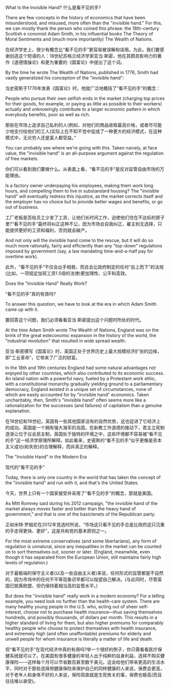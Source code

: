 What Is the Invisible Hand?
什么是看不见的手?

There are few concepts in the history of economics that have been misunderstood, and misused, more often than the "invisible hand." For this, we can mostly thank the person who coined this phrase: the 18th-century Scottish e conomist Adam Smith, in his influential books The Theory of Moral Sentiments and (much more importantly) The Wealth of Nations.

在经济学史上，很少有概念比“看不见的手”更容易被误解和误用。为此，我们要感谢创造这个短语的人：18世纪苏格兰经济学家亚当·斯密，他在其颇具影响力的著作《道德情操论》和更为重要的《国富论》中提出了这个词。

By the time he wrote The Wealth of Nations, published in 1776, Smith had vastly generalized his conception of the "invisible hand":

当史密斯于1776年发表《国富论》时，他就广泛地概括了“看不见的手”的概念：

People who pursue their own selfish ends in the market (charging top prices for their goods, for example, or paying as little as possible to their workers) actually and unknowingly contribute to a larger economic pattern in which everybody benefits, poor as well as rich.

那些在市场上追求自己私利的人(例如，对他们的商品收取最高价格，或者尽可能少地支付给他们的工人)实际上在不知不觉中促成了一种更大的经济模式，在这种模式中，无论穷人还是富人都受益。”

You can probably see where we're going with this. Taken naively, at face value, the "invisible hand" is an all-purpose argument against the regulation of free markets.

你们可以看到我们要做什么。从表面上看，“看不见的手”是反对监管自由市场的万能理由。

Is a factory owner underpaying his employees, making them work long hours, and compelling them to live in substandard housing? The "invisible hand" will eventually redress this injustice, as the market corrects itself and the employer has no choice but to provide better wages and benefits, or go out of business.

工厂老板是否给员工少发了工资，让他们长时间工作，迫使他们住在不达标的房子里?“看不见的手”最终将纠正这种不公，因为市场会自我纠正，雇主别无选择，只能提供更好的工资和福利，否则就会破产。

And not only will the invisible hand come to the rescue, but it will do so much more rationally, fairly and efficiently than any "top-down" regulations imposed by government (say, a law mandating time-and-a-half pay for overtime work).

此外，“看不见的手”不仅会出手相救，而且会比政府制定的任何“自上而下”的法规(比如，一项规定加班工资1.5倍的法律)更加理性、公平和高效。

Does the "Invisible Hand" Really Work?

“看不见的手”真的有效吗?

To answer this question, we have to look at the era in which Adam Smith came up with it.

要回答这个问题，我们必须看看亚当·斯密提出这个问题时所处的时代。

At the time Adam Smith wrote The Wealth of Nations, England was on the brink of the great esteconomic expansion in the history of the world, the "industrial revolution" that resulted in wide spread wealth.

亚当·斯密撰写《国富论》时，英国正处于世界历史上最大规模经济扩张的边缘，即“工业革命”，它带来了广泛的财富。

In the 18th and 19th centuries England had some natural advantages not enjoyed by other countries, which also contributed to its economic success. An island nation with a powerful navy, fueled by a Protestant work ethic, with a constitutional monarchy gradually yielding ground to a parliamentary democracy, England existed in a unique set of circumstances, none of which are easily accounted for by "invisible hand" economics. Taken uncharitably, then, Smith's "invisible hand" often seems more like a rationalization for the successes (and failures) of capitalism than a genuine explanation.

在18世纪和19世纪，英国有一些其他国家没有的自然优势，这也促进了它经济上的成功。英国是一个拥有强大海军的岛国，在新教工作道德的推动下，君主立宪制逐渐让位于议会民主制，英国处于独特的环境之中，这些环境都不容易被“看不见的手”这一经济学原理所解释。如此看来，史密斯的“看不见的手”似乎更像是资本主义成功(和失败)的合理解释，而非真正的解释。

The "Invisible Hand" in the Modern Era

现代的“看不见的手”

Today, there is only one country in the world that has taken the concept of the "invisible hand" and run with it, and that's the United States.

今天，世界上只有一个国家接受并采用了“看不见的手”的概念，那就是美国。

As Mitt Romney said during his 2012 campaign, "the invisible hand of the market always moves faster and better than the heavy hand of government," and that is one of the basictenets of the Republican party.

正如米特·罗姆尼在2012年竞选时所说，“市场这只看不见的手总是比政府这只沉重的手走得更快、更好”，这是共和党的基本原则之一。

For the most extreme conservatives (and some libertarians), any form of regulation is unnatural, since any inequalities in the market can be counted on to sort themselves out, sooner or later. (England, meanwhile, even though it has separated from the European Union, still maintains fairly high levels of regulation.)

对于最极端的保守主义者(以及一些自由主义者)来说，任何形式的监管都是不自然的，因为市场中的任何不平等现象迟早都可以指望自己解决。(与此同时，尽管英国已脱离欧盟，但仍保持着相当高的监管水平。)

But does the "invisible hand" really work in a modern economy? For a telling example, you need look no further than the health-care system. There are many healthy young people in the U.S. who, acting out of sheer self-interest, choose not to purchase health insurance—thus saving themselves hundreds, and possibly thousands, of dollars per month. This results in a higher standard of living for them, but also higher premiums for comparably healthy people who choose to protect themselves with health insurance, and extremely high (and often unaffordable) premiums for elderly and unwell people for whom insurance is literally a matter of life and death.

但“看不见的手”在现代经济中真的有用吗?举一个很好的例子，你只需看看医疗保健系统就可以了。在美国有很多健康的年轻人出于纯粹的自身利益，选择不购买健康保险——这样每个月可以节省数百甚至数千美元。这会给他们带来更高的生活水平，同时对于那些选择用健康保险来保护自己的同样健康的人来说，保费会更高，对于老年人和身体不好的人来说，保险简直就是生死攸关的事，保费也极高(而且往往难以承受)。